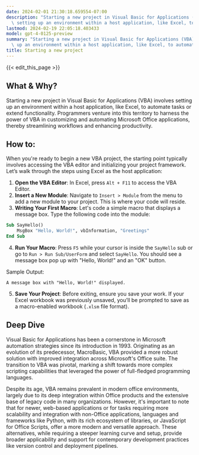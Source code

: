 ```yaml
---
date: 2024-02-01 21:30:18.659554-07:00
description: "Starting a new project in Visual Basic for Applications (VBA) involves\
  \ setting up an environment within a host application, like Excel, to automate tasks\u2026"
lastmod: 2024-02-19 22:05:18.403433
model: gpt-4-0125-preview
summary: "Starting a new project in Visual Basic for Applications (VBA) involves setting\
  \ up an environment within a host application, like Excel, to automate tasks\u2026"
title: Starting a new project
---
```


{{< edit_this_page >}}

## What & Why?

Starting a new project in Visual Basic for Applications (VBA) involves setting up an environment within a host application, like Excel, to automate tasks or extend functionality. Programmers venture into this territory to harness the power of VBA in customizing and automating Microsoft Office applications, thereby streamlining workflows and enhancing productivity.

## How to:

When you're ready to begin a new VBA project, the starting point typically involves accessing the VBA editor and initializing your project framework. Let’s walk through the steps using Excel as the host application:

1. **Open the VBA Editor**: In Excel, press `Alt + F11` to access the VBA Editor.
2. **Insert a New Module**: Navigate to `Insert > Module` from the menu to add a new module to your project. This is where your code will reside.
3. **Writing Your First Macro**: Let's code a simple macro that displays a message box. Type the following code into the module:

```vb
Sub SayHello()
    MsgBox "Hello, World!", vbInformation, "Greetings"
End Sub
```

4. **Run Your Macro**: Press `F5` while your cursor is inside the `SayHello` sub or go to `Run > Run Sub/UserForm` and select `SayHello`. You should see a message box pop up with "Hello, World!" and an "OK" button.

Sample Output:

```plaintext
A message box with "Hello, World!" displayed.
```

5. **Save Your Project**: Before exiting, ensure you save your work. If your Excel workbook was previously unsaved, you’ll be prompted to save as a macro-enabled workbook (`.xlsm` file format).

## Deep Dive

Visual Basic for Applications has been a cornerstone in Microsoft automation strategies since its introduction in 1993. Originating as an evolution of its predecessor, MacroBasic, VBA provided a more robust solution with improved integration across Microsoft's Office suite. The transition to VBA was pivotal, marking a shift towards more complex scripting capabilities that leveraged the power of full-fledged programming languages.

Despite its age, VBA remains prevalent in modern office environments, largely due to its deep integration within Office products and the extensive base of legacy code in many organizations. However, it's important to note that for newer, web-based applications or for tasks requiring more scalability and integration with non-Office applications, languages and frameworks like Python, with its rich ecosystem of libraries, or JavaScript for Office Scripts, offer a more modern and versatile approach. These alternatives, while requiring a steeper learning curve and setup, provide broader applicability and support for contemporary development practices like version control and deployment pipelines.

